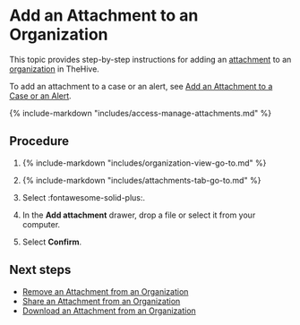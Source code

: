 # Add an Attachment to an Organization

This topic provides step-by-step instructions for adding an [attachment](../../../analyst-corner/cases/attachments/about-attachments.md) to an [organization](../../../../administration/organizations/about-organizations.md) in TheHive.

To add an attachment to a case or an alert, see [Add an Attachment to a Case or an Alert](../../../analyst-corner/cases/attachments/add-an-attachment-case-alert.md).

{% include-markdown "includes/access-manage-attachments.md" %}

<h2>Procedure</h2>

1. {% include-markdown "includes/organization-view-go-to.md" %}

2. {% include-markdown "includes/attachments-tab-go-to.md" %}

3. Select :fontawesome-solid-plus:.

4. In the **Add attachment** drawer, drop a file or select it from your computer.

5. Select **Confirm**.

<h2>Next steps</h2>

* [Remove an Attachment from an Organization](remove-an-attachment-organization.md)
* [Share an Attachment from an Organization](share-an-attachment-organization.md)
* [Download an Attachment from an Organization](download-an-attachment-organization.md)
